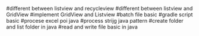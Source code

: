 
#different between listview and recycleview
#different between listview and GridView
#implement GridView and Listview
#batch file basic
#gradle script basic
#procese excel poi java
#process strijg java pattern
#create folder and list folder in java
#read and write file basic in java
